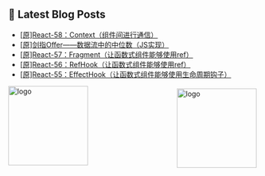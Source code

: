 ## 📕 Latest Blog Posts

<!-- BLOG-POST-LIST:START -->
- [[原]React-58：Context（组件间进行通信）](https://blog.csdn.net/sinat_41696687/article/details/115919562)
- [[原]剑指Offer——数据流中的中位数（JS实现）](https://blog.csdn.net/sinat_41696687/article/details/115956176)
- [[原]React-57：Fragment（让函数式组件能够使用ref）](https://blog.csdn.net/sinat_41696687/article/details/115919311)
- [[原]React-56：RefHook（让函数式组件能够使用ref）](https://blog.csdn.net/sinat_41696687/article/details/115919054)
- [[原]React-55：EffectHook（让函数式组件能够使用生命周期钩子）](https://blog.csdn.net/sinat_41696687/article/details/115917131)
<!-- BLOG-POST-LIST:END -->
<img src="https://github-readme-stats.vercel.app/api?username=qq1120637483&show_icons=true" alt="logo" height="160" align="right" style="margin: 5px; margin-bottom: 20px;" />

<img src="https://github-profile-trophy.vercel.app/?username=qq1120637483&theme=flat&column=7" alt="logo" height="160" align="center" style="margin: auto; margin-bottom: 20px;" />


<!--
**qq1120637483/qq1120637483** is a ✨ _special_ ✨ repository because its `README.md` (this file) appears on your GitHub profile.

Here are some ideas to get you started:

- 🔭 I’m currently working on ...
- 🌱 I’m currently learning ...
- 👯 I’m looking to collaborate on ...
- 🤔 I’m looking for help with ...
- 💬 Ask me about ...
- 📫 How to reach me: ...
- 😄 Pronouns: ...
- ⚡ Fun fact: ...
-->
